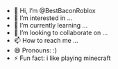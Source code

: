 - 👋 Hi, I’m @BestBaconRoblox
- 👀 I’m interested in ...
- 🌱 I’m currently learning ...
- 💞️ I’m looking to collaborate on ...
- 📫 How to reach me ...
- 😄 Pronouns: :)
- ⚡ Fun fact: i like playing minecraft

<!---
BestBaconRoblox/BestBaconRoblox is a ✨ special ✨ repository because its `README.md` (this file) appears on your GitHub profile.
You can click the Preview link to take a look at your changes.
--->
